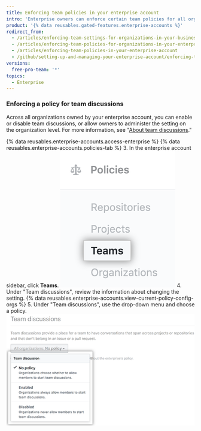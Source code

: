 ```yaml
---
title: Enforcing team policies in your enterprise account
intro: 'Enterprise owners can enforce certain team policies for all organizations owned by an enterprise account, or allow policies to be set in each organization.'
product: '{% data reusables.gated-features.enterprise-accounts %}'
redirect_from:
  - /articles/enforcing-team-settings-for-organizations-in-your-business-account/
  - /articles/enforcing-team-policies-for-organizations-in-your-enterprise-account/
  - /articles/enforcing-team-policies-in-your-enterprise-account
  - /github/setting-up-and-managing-your-enterprise-account/enforcing-team-policies-in-your-enterprise-account
versions:
  free-pro-team: '*'
topics:
  - Enterprise
---
```


### Enforcing a policy for team discussions

Across all organizations owned by your enterprise account, you can enable or disable team discussions, or allow owners to administer the setting on the organization level. For more information, see "[About team discussions](/organizations/collaborating-with-your-team/about-team-discussions/)."

{% data reusables.enterprise-accounts.access-enterprise %}
{% data reusables.enterprise-accounts.policies-tab %}
3. In the enterprise account sidebar, click **Teams**.
  ![Teams tab in the enterprise account sidebar](/assets/images/help/business-accounts/settings-teams-tab.png)
4. Under "Team discussions", review the information about changing the setting. {% data reusables.enterprise-accounts.view-current-policy-config-orgs %}
5. Under "Team discussions", use the drop-down menu and choose a policy.
  ![Drop-down menu with team discussion policy options](/assets/images/help/business-accounts/team-discussion-policy-drop-down.png)
